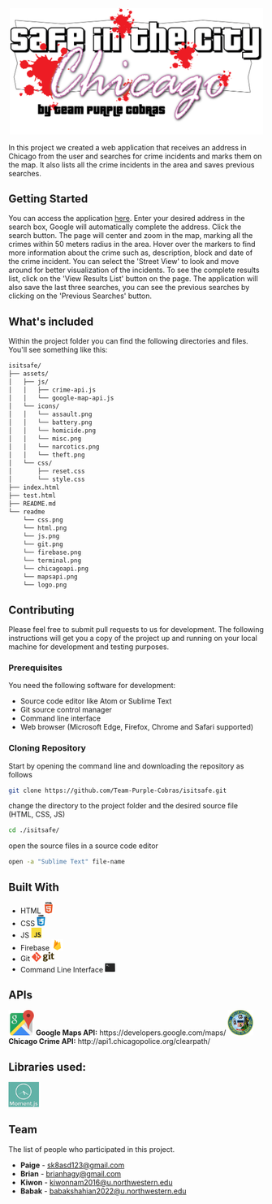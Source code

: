 <!--# Domisssile--> 
<p align="center">
	<img src="readme/logo3.png" alt="Google Maps API" width="500px"> 
</p>
In this project we created a web application that receives an address in Chicago from the user and searches for crime incidents and marks them on the map. It also lists all the crime incidents in the area and saves previous searches.

## Getting Started

You can access the application <a href="https://team-purple-cobras.github.io/isitsafe/" target="_blank">here</a>. Enter your desired address in the search box, Google will automatically complete the address. Click the search button. The page will center and zoom in the map, marking all the crimes within 50 meters radius in the area. Hover over the markers to find more information about the crime such as, description, block and date of the crime incident. You can select the 'Street View' to look and move around for better visualization of the incidents. To see the complete results list, click on the 'View Results List' button on the page. The application will also save the last three searches, you can see the previous searches by clicking on the 'Previous Searches' button.

## What's included

Within the project folder you can find the following directories and files. You'll see something like this:

```
isitsafe/
├── assets/
│   ├── js/
│   │   ├── crime-api.js
│   │   └── google-map-api.js
│   └── icons/
│   │   └── assault.png
│   │   └── battery.png
│   │   └── homicide.png
│   │   └── misc.png
│   │   └── narcotics.png
│   │   └── theft.png
│   └── css/
│       ├── reset.css
│       └── style.css
├── index.html
├── test.html
├── README.md
└── readme
 	└── css.png
 	└── html.png
	└── js.png
	└── git.png
	└── firebase.png
	└── terminal.png
	└── chicagoapi.png
	└── mapsapi.png
	└── logo.png
```

## Contributing

Please feel free to submit pull requests to us for development. The following instructions will get you a copy of the project up and running on your local machine for development and testing purposes.

### Prerequisites

You need the following software for development:

- Source code editor like Atom or Sublime Text
- Git source control manager
- Command line interface
- Web browser (Microsoft Edge, Firefox, Chrome and Safari supported)

### Cloning Repository

Start by opening the command line and downloading the repository as follows

```bash
git clone https://github.com/Team-Purple-Cobras/isitsafe.git
```

change the directory to the project folder and the desired source file (HTML, CSS, JS)

```bash
cd ./isitsafe/
```

open the source files in a source code editor

```bash
open -a "Sublime Text" file-name
```

## Built With

* HTML <img src="./readme/HTML.png?raw=true" alt="html_logo" width="22px">
* CSS <img src="./readme/CSS.png?raw=true" alt="css_logo" width="16px">
* JS <img src="./readme/JS.jpg?raw=true" alt="js_logo" width="20px">
* Firebase <img src="./readme/Firebase.png?raw=true" alt="firebase_logo" width="22px">
* Git <img src="./readme/git.png?raw=true" alt="git_logo" width="44px">
* Command Line Interface <img src="./readme/terminal.png?raw=true" alt="cli_logo" width="20px">

## APIs

<img src="./readme/mapsApi.png?raw=true" alt="Google Maps API" width="50px"> 
<b>Google Maps API:</b> https://developers.google.com/maps/

<img src="./readme/chicagoApi.jpg?raw=true" alt="Chicago Crime API" width="50px">
<b>Chicago Crime API:</b> http://api1.chicagopolice.org/clearpath/


## Libraries used:

<img src="./readme/momentJS.png?raw=true" alt="MomentJS" width="60px">

## Team 
The list of people who participated in this project.

* **Paige** - [sk8asd123@gmail.com](sk8asd123@gmail.com)
* **Brian** - [brianhagy@gmail.com](brianhagy@gmail.com)
* **Kiwon** - [kiwonnam2016@u.northwestern.edu](kiwonnam2016@u.northwestern.edu)
* **Babak** - [babakshahian2022@u.northwestern.edu](shahianb@gmail.com)

<!--## Acknowledgments

* Hat tip to anyone who's code was used
* Inspiration
* etc-->

